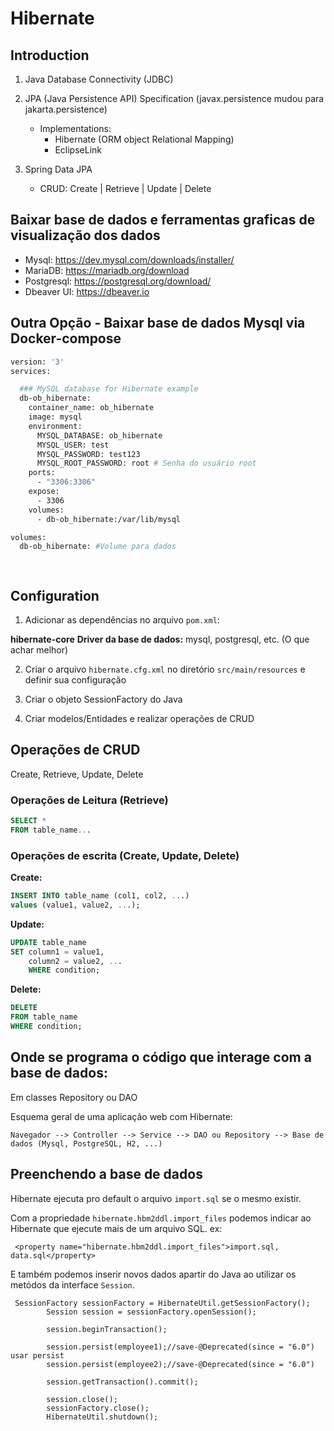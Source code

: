 # Hibernate

## Introduction

1. Java Database Connectivity (JDBC)

2. JPA (Java Persistence API) Specification (javax.persistence mudou para jakarta.persistence)
    - Implementations:
        - Hibernate (ORM object Relational Mapping)
        - EclipseLink

3. Spring Data JPA
    - CRUD: Create | Retrieve | Update | Delete

## Baixar base de dados e ferramentas graficas de visualização dos dados

- Mysql: https://dev.mysql.com/downloads/installer/
- MariaDB: https://mariadb.org/download
- Postgresql: https://postgresql.org/download/
- Dbeaver UI: https://dbeaver.io

## Outra Opção - Baixar base de dados Mysql via Docker-compose

```dockerfile
version: '3'
services:

  ### MySQL database for Hibernate example
  db-ob_hibernate:
    container_name: ob_hibernate
    image: mysql
    environment:
      MYSQL_DATABASE: ob_hibernate
      MYSQL_USER: test
      MYSQL_PASSWORD: test123
      MYSQL_ROOT_PASSWORD: root # Senha do usuário root
    ports:
      - "3306:3306"
    expose:
      - 3306
    volumes:
      - db-ob_hibernate:/var/lib/mysql

volumes:
  db-ob_hibernate: #Volume para dados

     
```

## Configuration

1. Adicionar as dependências no arquivo `pom.xml`:

**hibernate-core**
**Driver da base de dados:** mysql, postgresql, etc. (O que achar melhor)

2. Criar o arquivo `hibernate.cfg.xml` no diretório `src/main/resources` e definir sua configuração

3. Criar o objeto SessionFactory do Java

4. Criar modelos/Entidades e realizar operações de CRUD

## Operações de CRUD

Create, Retrieve, Update, Delete

### Operações de Leitura (Retrieve)

```sql
SELECT *
FROM table_name...
```

### Operações de escrita (Create, Update, Delete)

**Create:**

```sql
INSERT INTO table_name (col1, col2, ...)
values (value1, value2, ...);
```

**Update:**

```sql
UPDATE table_name
SET column1 = value1,
    column2 = value2, ...
    WHERE condition;
```

**Delete:**

```sql
DELETE
FROM table_name
WHERE condition;
```

## Onde se programa o código que interage com a base de dados:

Em classes Repository ou DAO

Esquema geral de uma aplicação web com Hibernate:

``` 
Navegador --> Controller --> Service --> DAO ou Repository --> Base de dados (Mysql, PostgreSQL, H2, ...)
```

## Preenchendo a base de dados

Hibernate ejecuta pro default o arquivo `import.sql` se o mesmo existir.

Com a propriedade `hibernate.hbm2ddl.import_files` podemos indicar ao Hibernate que ejecute mais de um 
arquivo SQL. 
ex: 
```
 <property name="hibernate.hbm2ddl.import_files">import.sql, data.sql</property> 
```

E também podemos inserir novos dados apartir do Java ao utilizar os metódos da interface `Session`.
```
 SessionFactory sessionFactory = HibernateUtil.getSessionFactory();
        Session session = sessionFactory.openSession();

        session.beginTransaction();

        session.persist(employee1);//save-@Deprecated(since = "6.0") usar persist
        session.persist(employee2);//save-@Deprecated(since = "6.0")

        session.getTransaction().commit();

        session.close();
        sessionFactory.close();
        HibernateUtil.shutdown();
```
